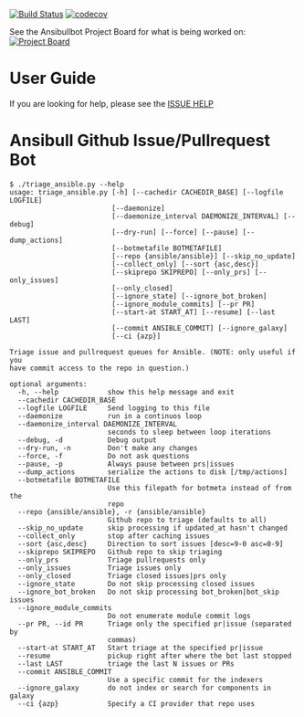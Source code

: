[![Build Status](https://dev.azure.com/ansible/ansibullbot/_apis/build/status/ansible.ansibullbot?branchName=devel)](https://dev.azure.com/ansible/ansibullbot/_build/latest?definitionId=12&branchName=devel) [![codecov](https://codecov.io/gh/ansible/ansibullbot/branch/devel/graph/badge.svg)](https://codecov.io/gh/ansible/ansibullbot)

See the Ansibullbot Project Board for what is being worked on:  [![Project Board](https://img.shields.io/github/issues/ansible/ansibullbot.svg)](https://github.com/ansible/ansibullbot/projects/1)

# User Guide


If you are looking for help, please see the [ISSUE HELP](ISSUE_HELP.md)


# Ansibull Github Issue/Pullrequest Bot

```
$ ./triage_ansible.py --help
usage: triage_ansible.py [-h] [--cachedir CACHEDIR_BASE] [--logfile LOGFILE]
                         [--daemonize]
                         [--daemonize_interval DAEMONIZE_INTERVAL] [--debug]
                         [--dry-run] [--force] [--pause] [--dump_actions]
                         [--botmetafile BOTMETAFILE]
                         [--repo {ansible/ansible}] [--skip_no_update]
                         [--collect_only] [--sort {asc,desc}]
                         [--skiprepo SKIPREPO] [--only_prs] [--only_issues]
                         [--only_closed]
                         [--ignore_state] [--ignore_bot_broken]
                         [--ignore_module_commits] [--pr PR]
                         [--start-at START_AT] [--resume] [--last LAST]
                         [--commit ANSIBLE_COMMIT] [--ignore_galaxy]
                         [--ci {azp}]

Triage issue and pullrequest queues for Ansible. (NOTE: only useful if you
have commit access to the repo in question.)

optional arguments:
  -h, --help            show this help message and exit
  --cachedir CACHEDIR_BASE
  --logfile LOGFILE     Send logging to this file
  --daemonize           run in a continuos loop
  --daemonize_interval DAEMONIZE_INTERVAL
                        seconds to sleep between loop iterations
  --debug, -d           Debug output
  --dry-run, -n         Don't make any changes
  --force, -f           Do not ask questions
  --pause, -p           Always pause between prs|issues
  --dump_actions        serialize the actions to disk [/tmp/actions]
  --botmetafile BOTMETAFILE
                        Use this filepath for botmeta instead of from the
                        repo
  --repo {ansible/ansible}, -r {ansible/ansible}
                        Github repo to triage (defaults to all)
  --skip_no_update      skip processing if updated_at hasn't changed
  --collect_only        stop after caching issues
  --sort {asc,desc}     Direction to sort issues [desc=9-0 asc=0-9]
  --skiprepo SKIPREPO   Github repo to skip triaging
  --only_prs            Triage pullrequests only
  --only_issues         Triage issues only
  --only_closed         Triage closed issues|prs only
  --ignore_state        Do not skip processing closed issues
  --ignore_bot_broken   Do not skip processing bot_broken|bot_skip issues
  --ignore_module_commits
                        Do not enumerate module commit logs
  --pr PR, --id PR      Triage only the specified pr|issue (separated by
                        commas)
  --start-at START_AT   Start triage at the specified pr|issue
  --resume              pickup right after where the bot last stopped
  --last LAST           triage the last N issues or PRs
  --commit ANSIBLE_COMMIT
                        Use a specific commit for the indexers
  --ignore_galaxy       do not index or search for components in galaxy
  --ci {azp}            Specify a CI provider that repo uses
```

